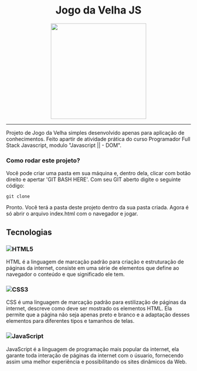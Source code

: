 <h1 align="center">Jogo da Velha JS</h1>

<div align="center">
    <img width="260" src="https://user-images.githubusercontent.com/94343486/212884913-cdeb0807-aec8-49a8-aab4-e72c16851091.png">
</div>

<hr>




Projeto de Jogo da Velha simples desenvolvido apenas para aplicação de conhecimentos. Feito apartir de atividade prática do curso Programador Full Stack Javascript, modulo "Javascript || - DOM".


### Como rodar este projeto? 

Você pode criar uma pasta em sua máquina e, dentro dela, clicar com botão direito e apertar 'GIT BASH HERE'. Com seu GIT aberto digite o seguinte código:

<code>git clone </code>

Pronto. Você terá a pasta deste projeto dentro da sua pasta criada. Agora é só abrir o arquivo index.html com o navegador e jogar.

## Tecnologias
### ![HTML5](https://img.shields.io/badge/html5-%23E34F26.svg?logo=html5&logoColor=white) 
HTML é a linguagem de marcação padrão para criação e estruturação de páginas da internet, consiste em uma série de elementos que define ao navegador o conteúdo e que significado ele tem.
### ![CSS3](https://img.shields.io/badge/css3-%231572B6.svg?logo=css3&logoColor=white)
CSS é uma linguagem de marcação padrão para estilização de páginas da internet, descreve como deve ser mostrado os elementos HTML. Ela permite que a página não seja apenas preto e branco e a adaptação desses elementos para diferentes tipos e tamanhos de telas.
### ![JavaScript](https://img.shields.io/badge/javascript-%23323330.svg?logo=javascript&logoColor=%23F7DF1E)
JavaScript é a linguagem de programação mais popular da internet, ela garante toda interação de páginas da internet com o úsuario, fornecendo assim uma melhor experiência e possibilitando os sites dinâmicos da Web.
